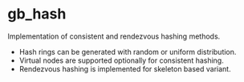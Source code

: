 # gb_hash
Implementation of consistent and rendezvous hashing methods.
- Hash rings can be generated with random or uniform distribution.
- Virtual nodes are supported optionally for consistent hashing.
- Rendezvous hashing is implemented for skeleton based variant.
